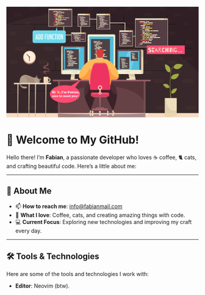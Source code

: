 ![Banner!](welcome.png)

# 👋 Welcome to My GitHub!

Hello there! I’m **Fabian**, a passionate developer who loves ☕ coffee, 🐈 cats, and crafting beautiful code. Here’s a little about me:

---

## 🌟 About Me

- 📫 **How to reach me**: [info@fabianmail.com](mailto:info@fabianmail.com)
- 📖 **What I love**: Coffee, cats, and creating amazing things with code.
- 💻 **Current Focus**: Exploring new technologies and improving my craft every day.

---

## 🛠️ Tools & Technologies

Here are some of the tools and technologies I work with:

- **Editor**: Neovim (btw).
